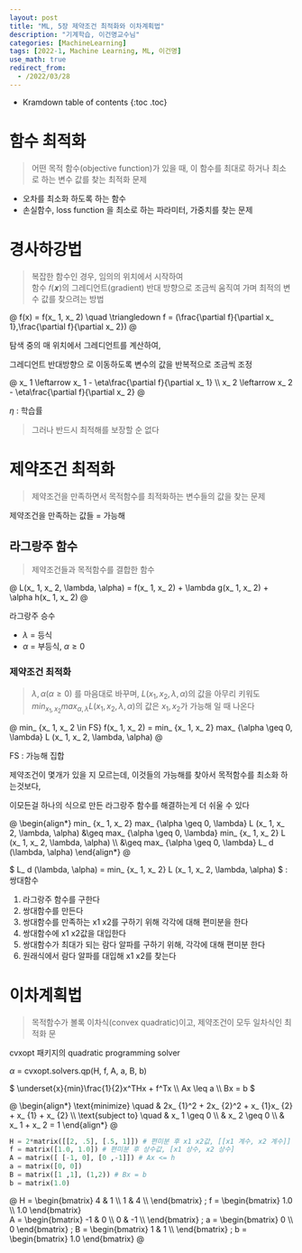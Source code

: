 ```yaml
---
layout: post
title: "ML, 5장 제약조건 최적화와 이차계획법"
description: "기계학습, 이건명교수님"
categories: [MachineLearning]
tags: [2022-1, Machine Learning, ML, 이건명]
use_math: true
redirect_from:
  - /2022/03/28
---
```


* Kramdown table of contents
{:toc .toc} 

# 함수 최적화

> 어떤 목적 함수(objective function)가 있을 때, 이 함수를 최대로
하거나 최소로 하는 변수 값를 찾는 최적화 문제

- 오차를 최소화 하도록 하는 함수
- 손실함수, loss function 을 최소로 하는 파라미터, 가중치를 찾는 문제

# 경사하강법

> 복잡한 함수인 경우, 임의의 위치에서 시작하여         
> 함수 𝑓(𝒙)의 그레디언트(gradient) <red>반대 방향</red>으로 조금씩 움직여 가며 최적의 변수 값를 찾으려는 방법

@
f(x) = f(x_ 1, x_ 2) \quad \triangledown f = (\frac{\partial f}{\partial x_ 1},\frac{\partial f}{\partial x_ 2})
@

탐색 중의 매 위치에서 그레디언트를 계산하여, 

그레디언트 반대방향으 로 이동하도록 변수의 값을 반복적으로 조금씩 조정

@
x_ 1 \leftarrow x_ 1 - \eta\frac{\partial f}{\partial x_ 1} \\\ 
x_ 2 \leftarrow x_ 2 - \eta\frac{\partial f}{\partial x_ 2}
@

$\eta$ : 학습률

> 그러나 반드시 최적해를 보장할 순 없다


# 제약조건 최적화

> 제약조건을 만족하면서 목적함수를 최적화하는 변수들의 값을 찾는 문제

제약조건을 만족하는 값들 = 가능해

## 라그랑주 함수

> 제약조건들과 목적함수를 결합한 함수

@
L(x_ 1, x_ 2, \lambda, \alpha) = f(x_ 1, x_ 2) + \lambda g(x_ 1, x_ 2) + \alpha h(x_ 1, x_ 2)
@

라그랑주 승수
- $\lambda$ = 등식     
- $\alpha$ = 부등식, $\alpha \geq 0$


### 제약조건 최적화

> $\lambda, \alpha$($\alpha \geq 0$) 를 마음대로 바꾸며, $L (x_ 1, x_ 2, \lambda, \alpha)$의 값을 아무리 키워도      
> $min_ {x_ 1, x_ 2} max_ {\alpha, \lambda} L (x_ 1, x_ 2, \lambda, \alpha)$의 값은 $x_ 1, x_ 2$가 가능해 일 때 나온다

@
min_ {x_ 1, x_ 2 \in FS} f(x_ 1, x_ 2) = min_ {x_ 1, x_ 2} max_ {\alpha \geq 0, \lambda} L (x_ 1, x_ 2, \lambda, \alpha)
@

FS : 가능해 집합

제약조건이 몇개가 있을 지 모르는데, 이것들의 가능해를 찾아서 목적함수를 최소화 하는것보다,

이모든걸 하나의 식으로 만든 라그랑주 함수를 해결하는게 더 쉬울 수 있다

@
\begin{align\*}
 min_ {x_ 1, x_ 2} max_ {\alpha \geq 0, \lambda} L (x_ 1, x_ 2, \lambda, \alpha) &\geq  max_ {\alpha \geq 0, \lambda} min_ {x_ 1, x_ 2} L (x_ 1, x_ 2, \lambda, \alpha) \\\ 
 &\geq max_ {\alpha \geq 0, \lambda} L_ d (\lambda, \alpha) 
\end{align\*}
@

$
L_ d (\lambda, \alpha) = min_ {x_ 1, x_ 2} L (x_ 1, x_ 2, \lambda, \alpha)
$ : 쌍대함수

1. 라그랑주 함수를 구한다
2. 쌍대함수를 만든다
3. 쌍대함수를 만족하는 x1 x2를 구하기 위해 각각에 대해 편미분을 한다
4. 쌍대함수에 x1 x2값을 대입한다
5. 쌍대함수가 최대가 되는 람다 알파를 구하기 위해, 각각에 대해 편미분 한다
6. 원래식에서 람다 알파를 대입해 x1 x2를 찾는다


# 이차계획법

> 목적함수가 볼록 이차식(convex quadratic)이고, 제약조건이 모두 일차식인 최적화 문

cvxopt 패키지의 quadratic programming solver 

$\alpha$ = cvxopt.solvers.qp(H, f, A, a, B, b) 


$
\underset{x}{min}\frac{1}{2}x^THx + f^Tx \\\ 
Ax \leq a \\\ 
Bx = b
$

@
\begin{align\*}
\text{minimize} \quad & 2x_ {1}^2 + 2x_ {2}^2  + x_ {1}x_ {2} + x_ {1} + x_ {2} \\\ 
\text{subject to} \quad & x_ 1 \geq 0 \\\ 
& x_ 2 \geq 0 \\\ 
& x_ 1 + x_ 2 = 1
\end{align\*}
@

~~~ python
H = 2*matrix([[2, .5], [.5, 1]]) # 편미분 후 x1 x2값, [[x1 계수, x2 계수]]
f = matrix([1.0, 1.0]) # 편미분 후 상수값, [x1 상수, x2 상수]
A = matrix([ [-1, 0], [0 ,-1]]) # Ax <= h
a = matrix([0, 0])
B = matrix([1 ,1], (1,2)) # Bx = b
b = matrix(1.0)
~~~

@
H = \begin{bmatrix}
4 & 1 \\\ 
1 & 4 \\\ 
\end{bmatrix}
\;
f = \begin{bmatrix}
1.0 \\\ 
1.0
\end{bmatrix} 
\
A = \begin{bmatrix}
-1 & 0 \\\ 
0 & -1 \\\ 
\end{bmatrix} 
\;
a = \begin{bmatrix}
0 \\\ 
0
\end{bmatrix} 
\;
B = \begin{bmatrix}
1 & 1 \\\ 
\end{bmatrix} 
\;
b = \begin{bmatrix}
1.0
\end{bmatrix} 
@